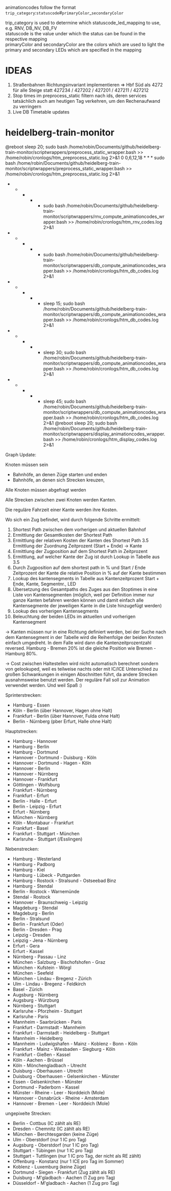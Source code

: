 animationcodes follow the format
`trip_category`:`statuscode`#`primaryColor`_`secondaryColor`

trip_category is used to determine which statuscode_led_mapping to use, e.g. RNV, DB_NV, DB_FV  
statuscode is the value under which the status can be found in the respective mapping   
primaryColor and secondaryColor are the colors which are used to light the primary and secondary LEDs which are specified in the mapping



# IDEAS
1. Straßenbahnen Richtungsinvariant implementieren => Hbf Süd als 4272 für alle Steige statt 427234 / 427202 / 427201 / 427211 / 427212
2. Stop times im preprocess_static filtern nach ids, deren services tatsächlich auch am heutigen Tag verkehren, um den Rechenaufwand zu verringern
3. Live DB Timetable updates



# heidelberg-train-monitor
@reboot sleep 20; sudo bash /home/robin/Documents/github/heidelberg-train-monitor/scriptwrappers/preprocess_static_wrapper.bash >> /home/robin/cronlogs/htm_preprocess_static.log 2>&1
0 0,6,12,18 * * * sudo bash /home/robin/Documents/github/heidelberg-train-monitor/scriptwrappers/preprocess_static_wrapper.bash >> /home/robin/cronlogs/htm_preprocess_static.log 2>&1
* * * * * sudo bash /home/robin/Documents/github/heidelberg-train-monitor/scriptwrappers/rnv_compute_animationcodes_wrapper.bash >> /home/robin/cronlogs/htm_rnv_codes.log 2>&1
* * * * * sudo bash /home/robin/Documents/github/heidelberg-train-monitor/scriptwrappers/db_compute_animationcodes_wrapper.bash >> /home/robin/cronlogs/htm_db_codes.log 2>&1
* * * * * sleep 15; sudo bash /home/robin/Documents/github/heidelberg-train-monitor/scriptwrappers/db_compute_animationcodes_wrapper.bash >> /home/robin/cronlogs/htm_db_codes.log 2>&1
* * * * * sleep 30; sudo bash /home/robin/Documents/github/heidelberg-train-monitor/scriptwrappers/db_compute_animationcodes_wrapper.bash >> /home/robin/cronlogs/htm_db_codes.log 2>&1
* * * * * sleep 45; sudo bash /home/robin/Documents/github/heidelberg-train-monitor/scriptwrappers/db_compute_animationcodes_wrapper.bash >> /home/robin/cronlogs/htm_db_codes.log 2>&1
@reboot sleep 20; sudo bash /home/robin/Documents/github/heidelberg-train-monitor/scriptwrappers/display_animationcodes_wrapper.bash >> /home/robin/cronlogs/htm_display_codes.log 2>&1


Graph Update:

Knoten müssen sein
- Bahnhöfe, an denen Züge starten und enden
- Bahnhöfe, an denen sich Strecken kreuzen,

Alle Knoten müssen abgefragt werden

Alle Strecken zwischen zwei Knoten werden Kanten.

Die reguläre Fahrzeit einer Kante werden ihre Kosten.

Wo sich ein Zug befindet, wird durch folgende Schritte ermittelt:
1. Shortest Path zwischen dem vorherigen und aktuellen Bahnhof
2. Ermittlung der Gesamtkosten der Shortest Path
3. Ermittlung der relativen Kosten der Kanten des Shortest Path
3.5 Ermittlung der Zuordnung Zeitprozent (Start + Ende) -> Kante
4. Ermittlung der Zugposition auf dem Shortest Path in Zeitprozent
5. Ermittlung, auf welcher Kante der Zug ist durch Lookup in Tabelle aus 3.5
6. Durch Zugposition auf dem shortest path in % und Start / Ende Zeitprozent der Kante die relative Position in % auf der Kante bestimmen
7. Lookup des kantensegments in Tabelle aus Kantenzeitprozent Start + Ende, Kante, Segmentnr., LED
8. Übersetzung des Gesamtpaths des Zuges aus den Stoptimes in eine Liste von Kantensegmenten (möglich, weil per Definition immer nur ganze Kanten befahren werden können und damit einfach alle Kantensegmente der jeweiligen Kante in die Liste hinzugefügt werden)
9. Lookup des vorherigen Kantensegments
10. Beleuchtung der beiden LEDs im aktuellen und vorherigen Kantensegment

-> Kanten müssen nur in eine Richtung definiert werden, bei der Suche nach dem Kantensegment in der Tabelle wird die Reihenfolge der beiden Knoten einfach umgedreht. In dem Falle wird dann die Kantenzeitprozentzahl reversed. Hamburg - Bremen 20% ist die gleiche Position wie Bremen - Hamburg 80%.

-> Cost zwischen Haltestellen wird nicht automatisch berechnet sondern von gelookuped, weil es teilweise nachts oder mit IC/ICE Unterschied zu großen Schwankungen in einigen Abschnitten führt, da andere Strecken ausnahmsweise benutzt werden. Der reguläre Fall soll zur Animation verwendet werden. Und weil Spaß :)









Sprinterstrecken:
- Hamburg - Essen
- Köln - Berlin (über Hannover, Hagen ohne Halt)
- Frankfurt - Berlin (über Hannover, Fulda ohne Halt)
- Berlin - Nürnberg (pber Erfurt, Halle ohne Halt)

Hauptstrecken:
- Hamburg - Hannover
- Hamburg - Berlin
- Hamburg - Dortmund
- Hannover - Dortmund - Duisburg - Köln
- Hannover - Dortmund - Hagen - Köln
- Hannover - Berlin
- Hannover - Nürnberg
- Hannover - Frankfurt
- Göttingen - Wolfsburg
- Frankfurt - Nürnberg
- Frankfurt - Erfurt
- Berlin - Halle - Erfurt
- Berlin - Leipzig - Erfurt
- Erfurt - Nürnberg
- München - Nürnberg
- Köln - Montabaur - Frankfurt
- Frankfurt - Basel 
- Frankfurt - Stuttgart - München
- Karlsruhe - Stuttgart (/Esslingen)

Nebenstrecken:

- Hamburg - Westerland
- Hamburg - Padborg
- Hamburg - Kiel
- Hamburg - Lübeck - Puttgarden
- Hamburg - Rostock - Stralsund - Ostseebad Binz
- Hamburg - Stendal 
- Berlin - Rostock - Warnemünde
- Stendal - Rostock
- Hannover - Braunschweig - Leipzig
- Magdeburg - Stendal 
- Magdeburg - Berlin
- Berlin - Stralsund
- Berlin - Frankfurt (Oder)
- Berlin - Dresden - Prag
- Leipzig - Dresden
- Leipzig - Jena - Nürnberg
- Erfurt - Gera
- Erfurt - Kassel 
- Nürnberg - Passau - Linz
- München - Salzburg - Bischofshofen - Graz
- München - Kufstein - Wörgl
- München - Seefeld
- München - Lindau - Bregenz - Zürich
- Ulm - Lindau - Bregenz - Feldkirch
- Basel - Zürich
- Augsburg - Nürnberg
- Augsburg - Würzburg
- Nürnberg - Stuttgart
- Karlsruhe - Pforzheim - Stuttgart
- Karlsruhe - Paris
- Mannheim - Saarbrücken - Paris
- Frankfurt - Darmstadt - Mannheim
- Frankfurt - Darmstadt - Heidelberg - Stuttgart
- Mannheim - Heidelberg
- Mannheim - Ludwigshafen - Mainz - Koblenz - Bonn - Köln
- Frankfurt - Mainz - Wiesbaden - Siegburg - Köln
- Frankfurt - Gießen - Kassel
- Köln - Aachen - Brüssel
- Köln - Mönchengladbach - Utrecht
- Duisburg - Oberhausen - Utrecht 
- Duisburg - Oberhausen - Gelsenkirchen - Münster
- Essen - Gelsenkirchen - Münster 
- Dortmund - Paderborn - Kassel
- Münster - Rheine - Leer - Norddeich (Mole)
- Hannover - Osnabrück - Rheine - Amsterdam
- Hannover - Bremen - Leer - Norddeich (Mole)





ungepixelte Strecken:
- Berlin - Cottbus (IC zählt als RE)
- Dresden - Chemnitz (IC zählt als RE)
- München - Berchtesgarden (keine Züge)
- Ulm - Oberstdorf (nur 1 IC pro Tag)
- Augsburg - Oberstdorf (nur 1 IC pro Tag)
- Stuttgart - Tübingen (nur 1 IC pro Tag)
- Stuttgart - Tuttlingen (nur 1 IC pro Tag, der nicht als RE zählt)
- Offenburg - Konstanz (nur 1 ICE pro Tag im Sommer)
- Koblenz - Luxemburg (keine Züge)
- Dortmund - Siegen - Frankfurt (Zug zählt als RE)
- Duisburg - M'gladbach - Aachen (1 Zug pro Tag)
- Düsseldorf - M'gladbach - Aachen (1 Zug pro Tag)